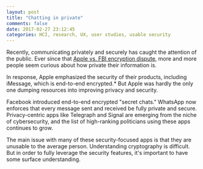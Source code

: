 ```yaml
---
layout: post
title: "Chatting in private"
comments: false
date: 2017-02-27 23:12:45
categories: HCI, research, UX, user studies, usable security
---
```


Recently, communicating privately and securely has caught the attention of the public. Ever since that [Apple vs. FBI encryption dispute](https://www.nytimes.com/interactive/2016/03/03/technology/apple-iphone-fbi-fight-explained.html), more and more people seem curious about how private their information is.

In response, Apple emphasized the security of their products, including iMessage, which is end-to-end encrypted.* But Apple was hardly the only one dumping resources into improving privacy and security.

Facebook introduced end-to-end encrypted "secret chats." WhatsApp now enforces that every message sent and received be fully private and secure. Privacy-centric apps like Telegraph and Signal are emerging from the niche of cybersecurity, and the list of high-ranking politicians using these apps continues to grow.

The main issue with many of these security-focused apps is that they are unusable to the average person. Understanding cryptography is difficult. But in order to fully leverage the security features, it's important to have some surface understanding.

